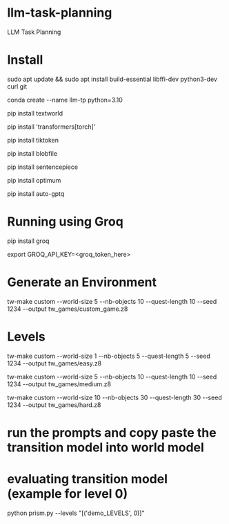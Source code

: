 # llm-task-planning
LLM Task Planning

# Install

sudo apt update && sudo apt install build-essential libffi-dev python3-dev curl git

conda create --name llm-tp python=3.10

pip install textworld

pip install 'transformers[torch]'

pip install tiktoken

pip install blobfile

pip install sentencepiece

pip install optimum

pip install auto-gptq

# Running using Groq
pip install groq

export GROQ_API_KEY=<groq_token_here>


# Generate an Environment

tw-make custom --world-size 5 --nb-objects 10 --quest-length 10 --seed 1234 --output tw_games/custom_game.z8

# Levels

tw-make custom --world-size 1 --nb-objects 5 --quest-length 5 --seed 1234 --output tw_games/easy.z8

tw-make custom --world-size 5 --nb-objects 10 --quest-length 10 --seed 1234 --output tw_games/medium.z8

tw-make custom --world-size 10 --nb-objects 30 --quest-length 30 --seed 1234 --output tw_games/hard.z8

# run the prompts and copy paste the transition model into world model

# evaluating transition model (example for level 0)

python prism.py --levels "[('demo_LEVELS', 0)]"
